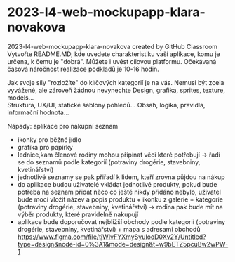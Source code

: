 # 2023-l4-web-mockupapp-klara-novakova
2023-l4-web-mockupapp-klara-novakova created by GitHub Classroom
Vytvořte README.MD, kde uvedete charakteristiku vaší aplikace, komu je určena, k čemu je "dobrá". Můžete i uvést cílovou platformu.
Očekávaná časová náročnost realizace podkladů je 10-16 hodin.
 
Jak svoje síly "rozložíte" do klíčových kategorií je na vás. Nemusí být zcela vyvážené, ale zároveň žádnou nevynechte 
Design, grafika, sprites, texture, models...    
Struktura, UX/UI, statické šablony pohledů...
Obsah, logika, pravidla, informační hodnota...

Nápady:
aplikace pro nákupní seznam
- ikonky pro běžné jídlo
- grafika pro papírky
- lednice,kam členové rodiny mohou připínat věci které potřebují -> řadí se do seznamů podle kategorií (potraviny drogérie, stavebniny, kvetinářství)
- jednotlivé seznamy se pak přiřadí k lidem, kteří zrovna půjdou na nákup
- do aplikace budou uživatelé vkládat jednotlivé produkty, pokud bude potřeba na seznam přidat něco co ještě nikdy přidáno nebylo, uživatel bude moci vložit název a popis produktu + ikonku z galerie + kategorie (potraviny drogérie, stavebniny, kvetinářství)
   -> rodina pak bude mít na výběr produkty, které pravidelně nakupují
- aplikace bude doporučovat nejbližší obchody podle kategorií (potraviny drogérie, stavebniny, kvetinářství) + mapa s adresami obchodů
https://www.figma.com/file/tjWIvFYXmySyuIooD0Xv2Y/Untitled?type=design&node-id=0%3A1&mode=design&t=w9bETZ5pcuBw2wPW-1
